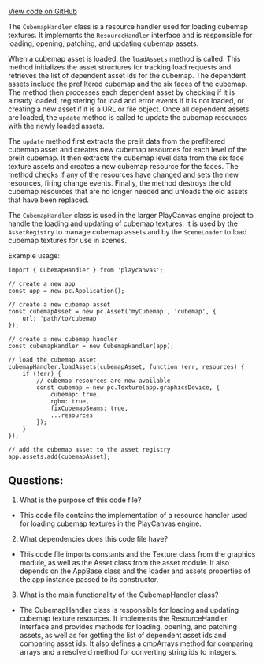 [View code on GitHub](https://github.com/playcanvas/engine/src/framework/handlers/cubemap.js)

The `CubemapHandler` class is a resource handler used for loading cubemap textures. It implements the `ResourceHandler` interface and is responsible for loading, opening, patching, and updating cubemap assets. 

When a cubemap asset is loaded, the `loadAssets` method is called. This method initializes the asset structures for tracking load requests and retrieves the list of dependent asset ids for the cubemap. The dependent assets include the prefiltered cubemap and the six faces of the cubemap. The method then processes each dependent asset by checking if it is already loaded, registering for load and error events if it is not loaded, or creating a new asset if it is a URL or file object. Once all dependent assets are loaded, the `update` method is called to update the cubemap resources with the newly loaded assets. 

The `update` method first extracts the prelit data from the prefiltered cubemap asset and creates new cubemap resources for each level of the prelit cubemap. It then extracts the cubemap level data from the six face texture assets and creates a new cubemap resource for the faces. The method checks if any of the resources have changed and sets the new resources, firing change events. Finally, the method destroys the old cubemap resources that are no longer needed and unloads the old assets that have been replaced. 

The `CubemapHandler` class is used in the larger PlayCanvas engine project to handle the loading and updating of cubemap textures. It is used by the `AssetRegistry` to manage cubemap assets and by the `SceneLoader` to load cubemap textures for use in scenes. 

Example usage:

```
import { CubemapHandler } from 'playcanvas';

// create a new app
const app = new pc.Application();

// create a new cubemap asset
const cubemapAsset = new pc.Asset('myCubemap', 'cubemap', {
    url: 'path/to/cubemap'
});

// create a new cubemap handler
const cubemapHandler = new CubemapHandler(app);

// load the cubemap asset
cubemapHandler.loadAssets(cubemapAsset, function (err, resources) {
    if (!err) {
        // cubemap resources are now available
        const cubemap = new pc.Texture(app.graphicsDevice, {
            cubemap: true,
            rgbm: true,
            fixCubemapSeams: true,
            ...resources
        });
    }
});

// add the cubemap asset to the asset registry
app.assets.add(cubemapAsset);
```
## Questions: 
 1. What is the purpose of this code file?
- This code file contains the implementation of a resource handler used for loading cubemap textures in the PlayCanvas engine.

2. What dependencies does this code file have?
- This code file imports constants and the Texture class from the graphics module, as well as the Asset class from the asset module. It also depends on the AppBase class and the loader and assets properties of the app instance passed to its constructor.

3. What is the main functionality of the CubemapHandler class?
- The CubemapHandler class is responsible for loading and updating cubemap texture resources. It implements the ResourceHandler interface and provides methods for loading, opening, and patching assets, as well as for getting the list of dependent asset ids and comparing asset ids. It also defines a cmpArrays method for comparing arrays and a resolveId method for converting string ids to integers.